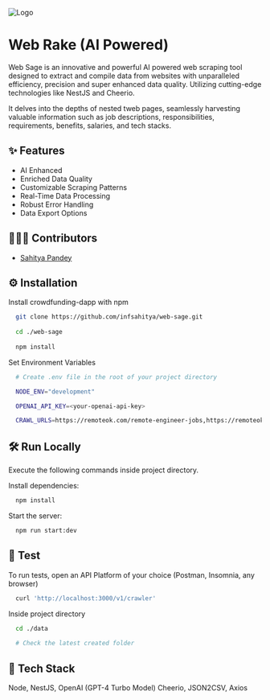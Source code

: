 
![Logo](https://socialify.git.ci/infsahitya/web-sage/image?description=1&descriptionEditable=Automated%20Intelligence%20%F0%9F%A4%96%20Perfected%20Extraction&forks=1&issues=1&language=1&logo=https%3A%2F%2Fwww.svgrepo.com%2Fshow%2F375527%2Fai-platform.svg&name=1&owner=1&pattern=Floating%20Cogs&pulls=1&stargazers=1&theme=Auto)


# Web Rake (AI Powered)

Web Sage is an innovative and powerful AI powered web scraping tool designed to extract and compile data from websites with unparalleled efficiency, precision and super enhanced data quality. Utilizing cutting-edge technologies like NestJS and Cheerio.

It delves into the depths of nested tweb pages, seamlessly harvesting valuable information such as job descriptions, responsibilities, requirements, benefits, salaries, and tech stacks.


## ✨ Features

- AI Enhanced
- Enriched Data Quality 
- Customizable Scraping Patterns
- Real-Time Data Processing
- Robust Error Handling
- Data Export Options


## 🧑🏻‍🔬 Contributors

- [Sahitya Pandey](https://github.com/infsahitya)


## ⚙️ Installation

Install crowdfunding-dapp with npm

```bash
  git clone https://github.com/infsahitya/web-sage.git
  
  cd ./web-sage
  
  npm install
```

Set Environment Variables

```bash
  # Create .env file in the root of your project directory

  NODE_ENV="development"

  OPENAI_API_KEY=<your-openai-api-key>

  CRAWL_URLS=https://remoteok.com/remote-engineer-jobs,https://remoteok.com/remote-exec-jobs,https://remoteok.com/remote-senior-jobs,https://remoteok.com/remote-dev-jobs,https://remoteok.com/remote-finance-jobs

```
    
## 🛠️ Run Locally

Execute the following commands inside project directory.

Install dependencies:

```bash
  npm install
```

Start the server:

```bash
  npm run start:dev
```


## 🧪 Test

To run tests, open an API Platform of your choice (Postman, Insomnia, any browser)

```bash
  curl 'http://localhost:3000/v1/crawler'
```

Inside project directory
```bash
  cd ./data
  
  # Check the latest created folder
```


## 🔦 Tech Stack

Node, NestJS, OpenAI (GPT-4 Turbo Model) Cheerio, JSON2CSV, Axios

